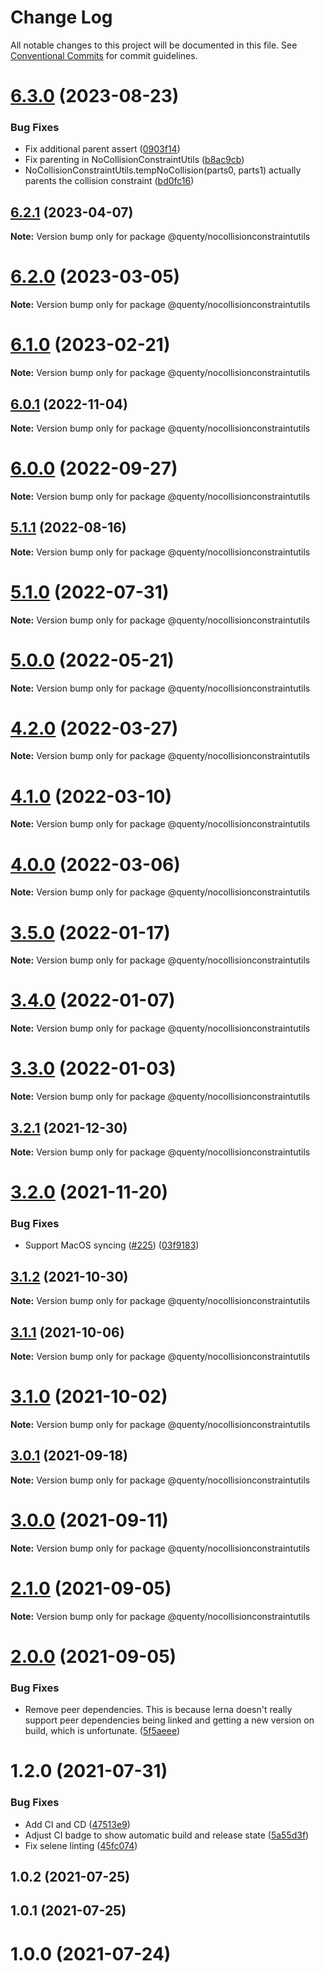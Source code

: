 # Change Log

All notable changes to this project will be documented in this file.
See [Conventional Commits](https://conventionalcommits.org) for commit guidelines.

# [6.3.0](https://github.com/Quenty/NevermoreEngine/compare/@quenty/nocollisionconstraintutils@6.2.1...@quenty/nocollisionconstraintutils@6.3.0) (2023-08-23)


### Bug Fixes

* Fix additional parent assert ([0903f14](https://github.com/Quenty/NevermoreEngine/commit/0903f1464c494b50e5dd6bb8bb7cea40b835ba60))
* Fix parenting in NoCollisionConstraintUtils ([b8ac9cb](https://github.com/Quenty/NevermoreEngine/commit/b8ac9cb699a58af01b5aaeb09edaa519e62cff97))
* NoCollisionConstraintUtils.tempNoCollision(parts0, parts1) actually parents the collision constraint ([bd0fc16](https://github.com/Quenty/NevermoreEngine/commit/bd0fc165c47bd3911591e125722de04b4e12d1ea))





## [6.2.1](https://github.com/Quenty/NevermoreEngine/compare/@quenty/nocollisionconstraintutils@6.2.0...@quenty/nocollisionconstraintutils@6.2.1) (2023-04-07)

**Note:** Version bump only for package @quenty/nocollisionconstraintutils





# [6.2.0](https://github.com/Quenty/NevermoreEngine/compare/@quenty/nocollisionconstraintutils@6.1.0...@quenty/nocollisionconstraintutils@6.2.0) (2023-03-05)

**Note:** Version bump only for package @quenty/nocollisionconstraintutils





# [6.1.0](https://github.com/Quenty/NevermoreEngine/compare/@quenty/nocollisionconstraintutils@6.0.1...@quenty/nocollisionconstraintutils@6.1.0) (2023-02-21)

**Note:** Version bump only for package @quenty/nocollisionconstraintutils





## [6.0.1](https://github.com/Quenty/NevermoreEngine/compare/@quenty/nocollisionconstraintutils@6.0.0...@quenty/nocollisionconstraintutils@6.0.1) (2022-11-04)

**Note:** Version bump only for package @quenty/nocollisionconstraintutils





# [6.0.0](https://github.com/Quenty/NevermoreEngine/compare/@quenty/nocollisionconstraintutils@5.1.1...@quenty/nocollisionconstraintutils@6.0.0) (2022-09-27)

**Note:** Version bump only for package @quenty/nocollisionconstraintutils





## [5.1.1](https://github.com/Quenty/NevermoreEngine/compare/@quenty/nocollisionconstraintutils@5.1.0...@quenty/nocollisionconstraintutils@5.1.1) (2022-08-16)

**Note:** Version bump only for package @quenty/nocollisionconstraintutils





# [5.1.0](https://github.com/Quenty/NevermoreEngine/compare/@quenty/nocollisionconstraintutils@5.0.0...@quenty/nocollisionconstraintutils@5.1.0) (2022-07-31)

**Note:** Version bump only for package @quenty/nocollisionconstraintutils





# [5.0.0](https://github.com/Quenty/NevermoreEngine/compare/@quenty/nocollisionconstraintutils@4.2.0...@quenty/nocollisionconstraintutils@5.0.0) (2022-05-21)

**Note:** Version bump only for package @quenty/nocollisionconstraintutils





# [4.2.0](https://github.com/Quenty/NevermoreEngine/compare/@quenty/nocollisionconstraintutils@4.1.0...@quenty/nocollisionconstraintutils@4.2.0) (2022-03-27)

**Note:** Version bump only for package @quenty/nocollisionconstraintutils





# [4.1.0](https://github.com/Quenty/NevermoreEngine/compare/@quenty/nocollisionconstraintutils@4.0.0...@quenty/nocollisionconstraintutils@4.1.0) (2022-03-10)

**Note:** Version bump only for package @quenty/nocollisionconstraintutils





# [4.0.0](https://github.com/Quenty/NevermoreEngine/compare/@quenty/nocollisionconstraintutils@3.5.0...@quenty/nocollisionconstraintutils@4.0.0) (2022-03-06)

**Note:** Version bump only for package @quenty/nocollisionconstraintutils





# [3.5.0](https://github.com/Quenty/NevermoreEngine/compare/@quenty/nocollisionconstraintutils@3.4.0...@quenty/nocollisionconstraintutils@3.5.0) (2022-01-17)

**Note:** Version bump only for package @quenty/nocollisionconstraintutils





# [3.4.0](https://github.com/Quenty/NevermoreEngine/compare/@quenty/nocollisionconstraintutils@3.3.0...@quenty/nocollisionconstraintutils@3.4.0) (2022-01-07)

**Note:** Version bump only for package @quenty/nocollisionconstraintutils





# [3.3.0](https://github.com/Quenty/NevermoreEngine/compare/@quenty/nocollisionconstraintutils@3.2.1...@quenty/nocollisionconstraintutils@3.3.0) (2022-01-03)

**Note:** Version bump only for package @quenty/nocollisionconstraintutils





## [3.2.1](https://github.com/Quenty/NevermoreEngine/compare/@quenty/nocollisionconstraintutils@3.2.0...@quenty/nocollisionconstraintutils@3.2.1) (2021-12-30)

**Note:** Version bump only for package @quenty/nocollisionconstraintutils





# [3.2.0](https://github.com/Quenty/NevermoreEngine/compare/@quenty/nocollisionconstraintutils@3.1.2...@quenty/nocollisionconstraintutils@3.2.0) (2021-11-20)


### Bug Fixes

* Support MacOS syncing ([#225](https://github.com/Quenty/NevermoreEngine/issues/225)) ([03f9183](https://github.com/Quenty/NevermoreEngine/commit/03f918392c6a5bdd33f8a17c38de371d1e06c67a))





## [3.1.2](https://github.com/Quenty/NevermoreEngine/compare/@quenty/nocollisionconstraintutils@3.1.1...@quenty/nocollisionconstraintutils@3.1.2) (2021-10-30)

**Note:** Version bump only for package @quenty/nocollisionconstraintutils





## [3.1.1](https://github.com/Quenty/NevermoreEngine/compare/@quenty/nocollisionconstraintutils@3.1.0...@quenty/nocollisionconstraintutils@3.1.1) (2021-10-06)

**Note:** Version bump only for package @quenty/nocollisionconstraintutils





# [3.1.0](https://github.com/Quenty/NevermoreEngine/compare/@quenty/nocollisionconstraintutils@3.0.1...@quenty/nocollisionconstraintutils@3.1.0) (2021-10-02)

**Note:** Version bump only for package @quenty/nocollisionconstraintutils





## [3.0.1](https://github.com/Quenty/NevermoreEngine/compare/@quenty/nocollisionconstraintutils@3.0.0...@quenty/nocollisionconstraintutils@3.0.1) (2021-09-18)

**Note:** Version bump only for package @quenty/nocollisionconstraintutils





# [3.0.0](https://github.com/Quenty/NevermoreEngine/compare/@quenty/nocollisionconstraintutils@2.1.0...@quenty/nocollisionconstraintutils@3.0.0) (2021-09-11)

**Note:** Version bump only for package @quenty/nocollisionconstraintutils





# [2.1.0](https://github.com/Quenty/NevermoreEngine/compare/@quenty/nocollisionconstraintutils@2.0.0...@quenty/nocollisionconstraintutils@2.1.0) (2021-09-05)

**Note:** Version bump only for package @quenty/nocollisionconstraintutils





# [2.0.0](https://github.com/Quenty/NevermoreEngine/compare/@quenty/nocollisionconstraintutils@1.2.0...@quenty/nocollisionconstraintutils@2.0.0) (2021-09-05)


### Bug Fixes

* Remove peer dependencies. This is because lerna doesn't really support peer dependencies being linked and getting a new version on build, which is unfortunate. ([5f5aeee](https://github.com/Quenty/NevermoreEngine/commit/5f5aeeea8de9975435309e53679f0ef7064f9dd0))





# 1.2.0 (2021-07-31)


### Bug Fixes

* Add CI and CD ([47513e9](https://github.com/Quenty/NevermoreEngine/commit/47513e9b568162707534af132396dd8756947dd3))
* Adjust CI badge to show automatic build and release state ([5a55d3f](https://github.com/Quenty/NevermoreEngine/commit/5a55d3f19bf8d66a760d67da9b56ed47fab74656))
* Fix selene linting ([45fc074](https://github.com/Quenty/NevermoreEngine/commit/45fc07489ee59127ac6582689f19a0e87c1e5b5a))



## 1.0.2 (2021-07-25)



## 1.0.1 (2021-07-25)



# 1.0.0 (2021-07-24)
